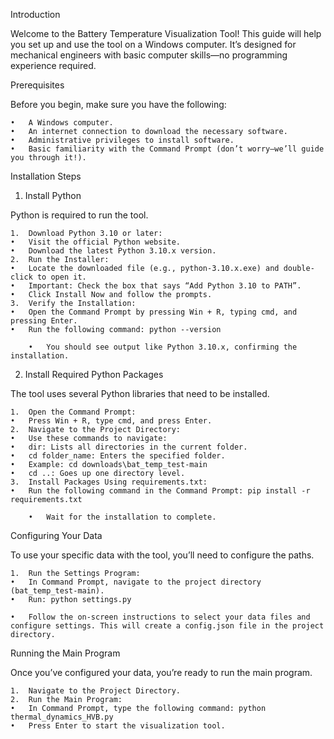 Introduction

Welcome to the Battery Temperature Visualization Tool! This guide will help you set up and use the tool on a Windows computer. It’s designed for mechanical engineers with basic computer skills—no programming experience required.

Prerequisites

Before you begin, make sure you have the following:

	•	A Windows computer.
	•	An internet connection to download the necessary software.
	•	Administrative privileges to install software.
	•	Basic familiarity with the Command Prompt (don’t worry—we’ll guide you through it!).

Installation Steps

1. Install Python

Python is required to run the tool.

	1.	Download Python 3.10 or later:
	•	Visit the official Python website.
	•	Download the latest Python 3.10.x version.
	2.	Run the Installer:
	•	Locate the downloaded file (e.g., python-3.10.x.exe) and double-click to open it.
	•	Important: Check the box that says “Add Python 3.10 to PATH”.
	•	Click Install Now and follow the prompts.
	3.	Verify the Installation:
	•	Open the Command Prompt by pressing Win + R, typing cmd, and pressing Enter.
	•	Run the following command: python --version

    	•	You should see output like Python 3.10.x, confirming the installation.

2. Install Required Python Packages

The tool uses several Python libraries that need to be installed.

	1.	Open the Command Prompt:
	•	Press Win + R, type cmd, and press Enter.
	2.	Navigate to the Project Directory:
	•	Use these commands to navigate:
	•	dir: Lists all directories in the current folder.
	•	cd folder_name: Enters the specified folder.
	•	Example: cd downloads\bat_temp_test-main
	•	cd ..: Goes up one directory level.
	3.	Install Packages Using requirements.txt:
	•	Run the following command in the Command Prompt: pip install -r requirements.txt

    	•	Wait for the installation to complete.

Configuring Your Data

To use your specific data with the tool, you’ll need to configure the paths.

	1.	Run the Settings Program:
	•	In Command Prompt, navigate to the project directory (bat_temp_test-main).
	•	Run: python settings.py

    •	Follow the on-screen instructions to select your data files and configure settings. This will create a config.json file in the project directory.

Running the Main Program

Once you’ve configured your data, you’re ready to run the main program.

	1.	Navigate to the Project Directory.
	2.	Run the Main Program:
	•	In Command Prompt, type the following command: python thermal_dynamics_HVB.py
    •	Press Enter to start the visualization tool.


